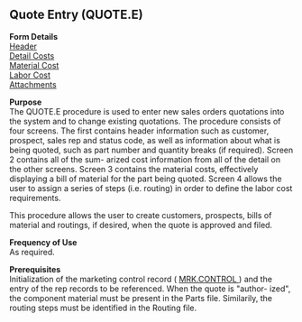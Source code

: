 ##  Quote Entry (QUOTE.E)

<PageHeader />

**Form Details**  
[ Header ](QUOTE-E-1/README.md)   
[ Detail Costs ](QUOTE-E-2/README.md)   
[ Material Cost ](QUOTE-E-3/README.md)   
[ Labor Cost ](QUOTE-E-4/README.md)   
[ Attachments ](QUOTE-E-5/README.md)   

**Purpose**  
The QUOTE.E procedure is used to enter new sales orders quotations into the
system and to change existing quotations. The procedure consists of four
screens. The first contains header information such as customer, prospect,
sales rep and status code, as well as information about what is being quoted,
such as part number and quantity breaks (if required). Screen 2 contains all
of the sum- arized cost information from all of the detail on the other
screens. Screen 3 contains the material costs, effectively displaying a bill
of material for the part being quoted. Screen 4 allows the user to assign a
series of steps (i.e. routing) in order to define the labor cost requirements.  
  
This procedure allows the user to create customers, prospects, bills of
material and routings, if desired, when the quote is approved and filed.

**Frequency of Use**  
As required.

**Prerequisites**  
Initialization of the marketing control record ( [ MRK.CONTROL ](../../../../../../../../../../../rover/AP-OVERVIEW/AP-ENTRY/AP-E/AP-E-1/CURRENCY-CONTROL/SO-E/MRK-CONTROL) ) and the entry of the rep records to be referenced. When the quote is "author- ized", the component material must be present in the Parts file. Similarily, the routing steps must be identified in the Routing file. 

<badge text= "Version 8.10.57" vertical="middle" />

<PageFooter />